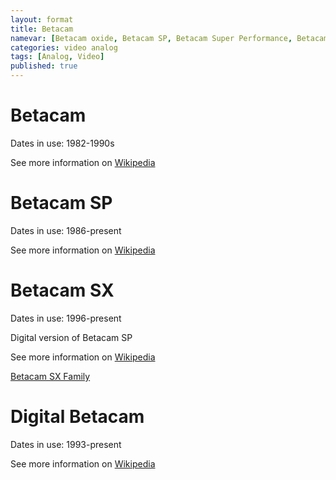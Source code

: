 ```yaml
---
layout: format
title: Betacam
namevar: [Betacam oxide, Betacam SP, Betacam Super Performance, Betacam SX, Digital Betacam, DigiBeta]
categories: video analog
tags: [Analog, Video]
published: true
---
```


# Betacam

Dates in use: 1982-1990s

See more information on [Wikipedia](https://en.wikipedia.org/wiki/Betacam)

# Betacam SP 

Dates in use: 1986-present

See more information on [Wikipedia](https://en.wikipedia.org/wiki/Betacam#Betacam_SP)

# Betacam SX

Dates in use: 1996-present

Digital version of Betacam SP

See more information on [Wikipedia](https://en.wikipedia.org/wiki/Betacam#Betacam_SX)

[Betacam SX Family](https://www.broadcaststore.com/pdf/model/19540/betacam_sx_family.pdf)

# Digital Betacam

Dates in use: 1993-present

See more information on [Wikipedia](https://en.wikipedia.org/wiki/Betacam#Digital_Betacam)
